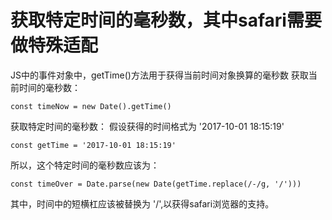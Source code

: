 # 获取特定时间的毫秒数，其中safari需要做特殊适配
JS中的事件对象中，getTime()方法用于获得当前时间对象换算的毫秒数
获取当前时间的毫秒数：

    const timeNow = new Date().getTime()
获取特定时间的毫秒数：
假设获得的时间格式为  '2017-10-01 18:15:19'

    const getTime = '2017-10-01 18:15:19'
所以，这个特定时间的毫秒数应该为：

    const timeOver = Date.parse(new Date(getTime.replace(/-/g, '/')))

其中，时间中的短横杠应该被替换为 '/',以获得safari浏览器的支持。
